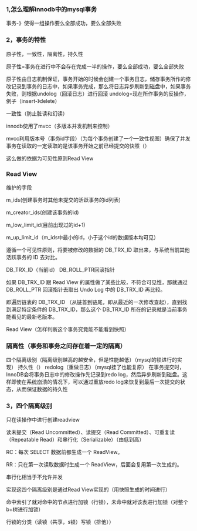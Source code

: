 ### 1,怎么理解innodb中的mysql事务

事务-》使得一组操作要么全部成功，要么全部失败

### 2，事务的特性

  原子性，一致性，隔离性，持久性
  
原子性=事务在进行中不会存在完成一半的操作，要么全部成功，要么全部失败

原子性由日志机制保证，事务开始的时候会创建一个事务日志，储存事务所作的修改记录到事务的日志中，如果事务完成，那么将日志异步刷新到磁盘中，如果事务失败，则根据undolog（回滚日志）进行回滚
undolog=现在所作事务的反操作，例子（insert-》delete）

一致性（防止脏读和幻读）

  innodb使用了mvcc（多版本并发机制来控制）
  
  mvcc利用版本号（事务id字段）（为每个事务创建了一个一致性视图）确保了并发事务在读取的一定读取的是该事务开始之前已经提交的快照（）
  
这么做的依据为可见性原则Read View

### Read View 

维护的字段

m_ids(创建事务时其他未提交的活跃事务的id列表)

m_creator_ids(创建该事务的id)

m_low_limit_id(目前出现过的id+1)

m_up_limit_id（m_ids中最小的id，小于这个id的数据版本均可见）

遵循一个可见性原则，将要被修改的数据的 DB_TRX_ID 取出来，与系统当前其他活跃事务的 ID 去对比。

 DB_TRX_ID（当前id）
 DB_ROLL_PTR回滚指针
 
如果 DB_TRX_ID 跟 Read View 的属性做了某些比较，不符合可见性，那就通过 DB_ROLL_PTR 回滚指针去取出 Undo Log 中的 DB_TRX_ID 再比较。

即遍历链表的 DB_TRX_ID （从链首到链尾，即从最近的一次修改查起），直到找到满足特定条件的 DB_TRX_ID，那么这个 DB_TRX_ID 所在的记录就是当前事务能看见的最新老版本。

Read View（怎样判断这个事务究竟能不能看到快照）


### 隔离性（事务和事务之间存在着一定的隔离）

四个隔离级别（隔离级别越高的越安全，但是性能越低）（mysql的锁进行的实现）
持久性（）
redolog（重做日志）（mysql挂了也能复原）
在事务提交时，InnoDB会将事务日志中的修改操作先记录到redo log，然后异步刷新到磁盘。这样即使在系统崩溃的情况下，可以通过重放redo log来恢复到最后一次提交的状态，从而保证数据的持久性

### 3，四个隔离级别

只在读操作中进行创建readview

  读未提交（Read Uncommitted）、读提交（Read Committed）、可重复读（Repeatable Read）和串行化（Serializable）（由低到高）
  
RC：每次 SELECT 数据前都生成一个 ReadView。

RR：只在第一次读取数据时生成一个 ReadView，后面会复用第一次生成的。

串行化相当于不允许并发

实现这四个隔离级别是通过Read View实现的（用快照生成的时间进行）
  
命中索引了就对命中的节点进行加锁（行锁），未命中就对该表进行加锁（对整个b+树进行加锁）

行锁的分类（读锁（共享，s锁）写锁（排他））
 
  
